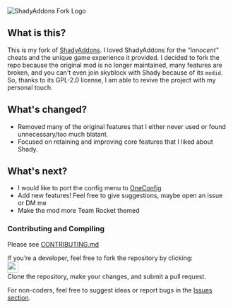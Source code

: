 ![ShadyAddons Fork Logo](https://user-images.githubusercontent.com/64276359/166624816-5c779ab2-0e2d-43eb-b7b9-7c33854f1561.png)

## What is this?
This is my fork of [ShadyAddons](https://github.com/ShadyAddons/ShadyAddons/tree/main]). I loved ShadyAddons for the *"innocent"* cheats and the unique game experience it provided. I decided to fork the repo because the original mod is no longer maintained, many features are broken, and you can't even join skyblock with Shady because of its `modid`. So, thanks to its GPL-2.0 license, I am able to revive the project with my personal touch.

## What's changed?
- Removed many of the original features that I either never used or found unnecessary/too much blatant.
- Focused on retaining and improving core features that I liked about Shady.

## What's next?
* I would like to port the config menu to [OneConfig](https://polyfrost.org/projects/oneconfig/)
* Add new features! Feel free to give suggestions, maybe open an issue or DM me
* Make the mod more Team Rocket themed

### Contributing and Compiling
Please see [CONTRIBUTING.md](./CONTRIBUTING.md)

If you’re a developer, feel free to fork the repository by clicking:  
<a href="https://github.com/GiovanniClient/ShadyAddonsReborn/fork"><img height="25px" src="https://user-images.githubusercontent.com/64276359/166626452-89c90800-b3e4-417d-a25c-a0500fa8cc81.png"></a>  
Clone the repository, make your changes, and submit a pull request. 

For non-coders, feel free to suggest ideas or report bugs in the [Issues section](https://github.com/GiovanniClient/ShadyAddonsReborn/issues/new).
